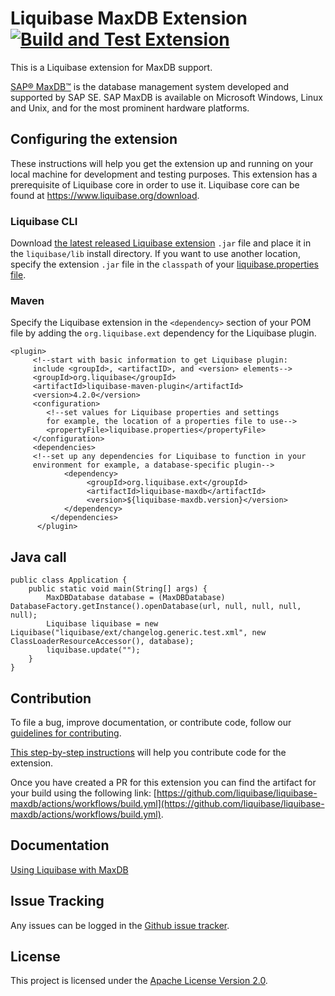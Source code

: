 # Liquibase MaxDB Extension [![Build and Test Extension](https://github.com/liquibase/liquibase-maxdb/actions/workflows/build.yml/badge.svg)](https://github.com/liquibase/liquibase-maxdb/actions/workflows/build.yml)

This is a Liquibase extension for MaxDB support.

[SAP® MaxDB™](https://maxdb.sap.com/) is the database management system developed and supported by SAP SE. SAP MaxDB is available on Microsoft Windows, Linux and Unix, and for the most prominent hardware platforms.

## Configuring the extension

These instructions will help you get the extension up and running on your local machine for development and testing purposes. This extension has a prerequisite of Liquibase core in order to use it. Liquibase core can be found at https://www.liquibase.org/download.

### Liquibase CLI

Download [the latest released Liquibase extension](https://github.com/liquibase/liquibase-maxdb/releases) `.jar` file and place it in the `liquibase/lib` install directory. If you want to use another location, specify the extension `.jar` file in the `classpath` of your [liquibase.properties file](https://docs.liquibase.com/workflows/liquibase-community/creating-config-properties.html).

### Maven
Specify the Liquibase extension in the `<dependency>` section of your POM file by adding the `org.liquibase.ext` dependency for the Liquibase plugin. 
 
```  
<plugin>
     <!--start with basic information to get Liquibase plugin:
     include <groupId>, <artifactID>, and <version> elements-->
     <groupId>org.liquibase</groupId>
     <artifactId>liquibase-maven-plugin</artifactId>
     <version>4.2.0</version>
     <configuration>
        <!--set values for Liquibase properties and settings
        for example, the location of a properties file to use-->
        <propertyFile>liquibase.properties</propertyFile>
     </configuration>
     <dependencies>
     <!--set up any dependencies for Liquibase to function in your
     environment for example, a database-specific plugin-->
            <dependency>
                 <groupId>org.liquibase.ext</groupId>
                 <artifactId>liquibase-maxdb</artifactId>
                 <version>${liquibase-maxdb.version}</version>
            </dependency>
         </dependencies>
      </plugin>
  ``` 
  
## Java call
  
```
public class Application {
    public static void main(String[] args) {
        MaxDBDatabase database = (MaxDBDatabase) DatabaseFactory.getInstance().openDatabase(url, null, null, null, null);
        Liquibase liquibase = new Liquibase("liquibase/ext/changelog.generic.test.xml", new ClassLoaderResourceAccessor(), database);
        liquibase.update("");
    }
}
```
## Contribution

To file a bug, improve documentation, or contribute code, follow our [guidelines for contributing](https://www.liquibase.org/community). 

[This step-by-step instructions](https://www.liquibase.org/community/contribute/code) will help you contribute code for the extension. 

Once you have created a PR for this extension you can find the artifact for your build using the following link: [https://github.com/liquibase/liquibase-maxdb/actions/workflows/build.yml](https://github.com/liquibase/liquibase-maxdb/actions/workflows/build.yml).

## Documentation

[Using Liquibase with MaxDB](https://docs.liquibase.com/workflows/database-setup-tutorials/maxdb.html)

## Issue Tracking

Any issues can be logged in the [Github issue tracker](https://github.com/liquibase/liquibase-maxdb/issues).

## License

This project is licensed under the [Apache License Version 2.0](https://www.apache.org/licenses/LICENSE-2.0.html).
